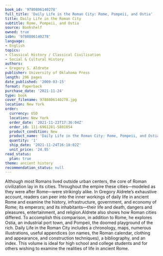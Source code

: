 ```yaml
---
book_id: '9780806140278'
full_title: 'Daily Life in the Roman City: Rome, Pompeii, and Ostia'
title: Daily Life in the Roman City
subtitle: Rome, Pompeii, and Ostia
source: Bookshelf
owned: true
isbn: '9780806140278'
language:
- English
topics:
- Classical History / Classical Civilisation
- Social & Cultural History
authors:
- Gregory S. Aldrete
publisher: University of Oklahoma Press
length: 296 pages
date_published: '2009-03-15'
format: Paperback
purchase_date: '2021-11-24'
type: book
cover_filename: 9780806140278.jpg
location: New York
order:
  currency: USD
  location: New York
  order_date: '2021-11-23T17:36:04Z'
  order_id: 111-6961281-5801054
  product_condition: New
  product_name: 'Daily Life in the Roman City: Rome, Pompeii, and Ostia'
  quantity: '1'
  ship_date: '2021-11-24T16:18:02Z'
  unit_price: '24.95'
read_status:
  plan: true
theme: ancient history
recommendation_status: null
---
```

Although most Romans lived outside urban centers, the core of Roman civilization lay in its cities. Throughout the empire these cities—modeled as they were after Rome—were strikingly alike. In Gregory Aldrete’s exhaustive account, readers can peer into the inner workings of daily life in ancient Rome and examine the history, infrastructure, government, and economy of Rome; its emperors; and its inhabitants—their life and death, dangers and pleasures, entertainment, and religion.Aldrete also shows how Roman cities differed. To accomplish this comparison, in addition to Rome, he explores Ostia, an industrial port town, and Pompeii, the doomed playground of the rich. Daily Life in the Roman City includes a chronology, maps, numerous illustrations, useful appendices (on names, the Roman calendar, clothing and appearance, and construction techniques), a bibliography, and an index.
This volume is ideal for high school and college students and for others wishing to examine the realities of life in ancient Rome.


